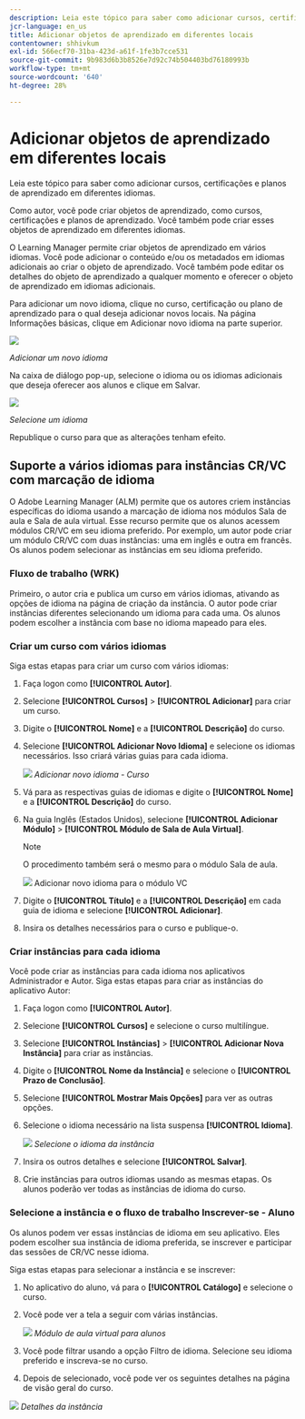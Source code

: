 ```yaml
---
description: Leia este tópico para saber como adicionar cursos, certificações e planos de aprendizado em diferentes idiomas.
jcr-language: en_us
title: Adicionar objetos de aprendizado em diferentes locais
contentowner: shhivkum
exl-id: 566ecf70-31ba-423d-a61f-1fe3b7cce531
source-git-commit: 9b983d6b3b8526e7d92c74b504403bd76180993b
workflow-type: tm+mt
source-wordcount: '640'
ht-degree: 28%

---
```


# Adicionar objetos de aprendizado em diferentes locais

Leia este tópico para saber como adicionar cursos, certificações e planos de aprendizado em diferentes idiomas.

Como autor, você pode criar objetos de aprendizado, como cursos, certificações e planos de aprendizado. Você também pode criar esses objetos de aprendizado em diferentes idiomas.

O Learning Manager permite criar objetos de aprendizado em vários idiomas. Você pode adicionar o conteúdo e/ou os metadados em idiomas adicionais ao criar o objeto de aprendizado. Você também pode editar os detalhes do objeto de aprendizado a qualquer momento e oferecer o objeto de aprendizado em idiomas adicionais.

Para adicionar um novo idioma, clique no curso, certificação ou plano de aprendizado para o qual deseja adicionar novos locais. Na página Informações básicas, clique em Adicionar novo idioma na parte superior.

![](assets/addnewlocale.png)

*Adicionar um novo idioma*

Na caixa de diálogo pop-up, selecione o idioma ou os idiomas adicionais que deseja oferecer aos alunos e clique em Salvar.

![](assets/selectlang.png)

*Selecione um idioma*

Republique o curso para que as alterações tenham efeito.

## Suporte a vários idiomas para instâncias CR/VC com marcação de idioma

O Adobe Learning Manager (ALM) permite que os autores criem instâncias específicas do idioma usando a marcação de idioma nos módulos Sala de aula e Sala de aula virtual. Esse recurso permite que os alunos acessem módulos CR/VC em seu idioma preferido. Por exemplo, um autor pode criar um módulo CR/VC com duas instâncias: uma em inglês e outra em francês. Os alunos podem selecionar as instâncias em seu idioma preferido.

### Fluxo de trabalho (WRK)

Primeiro, o autor cria e publica um curso em vários idiomas, ativando as opções de idioma na página de criação da instância. O autor pode criar instâncias diferentes selecionando um idioma para cada uma. Os alunos podem escolher a instância com base no idioma mapeado para eles.

### Criar um curso com vários idiomas

Siga estas etapas para criar um curso com vários idiomas:

1. Faça logon como **[!UICONTROL Autor]**.
2. Selecione **[!UICONTROL Cursos]** > **[!UICONTROL Adicionar]** para criar um curso.
3. Digite o **[!UICONTROL Nome]** e a **[!UICONTROL Descrição]** do curso.
4. Selecione **[!UICONTROL Adicionar Novo Idioma]** e selecione os idiomas necessários. Isso criará várias guias para cada idioma.

   ![](assets/language-tabs.png)
   _Adicionar novo idioma - Curso_
5. Vá para as respectivas guias de idiomas e digite o **[!UICONTROL Nome]** e a **[!UICONTROL Descrição]** do curso.
6. Na guia Inglês (Estados Unidos), selecione **[!UICONTROL Adicionar Módulo]** > **[!UICONTROL Módulo de Sala de Aula Virtual]**.

   >[!NOTE]
   >
   >O procedimento também será o mesmo para o módulo Sala de aula.

   ![](assets/vc-page.png)
Adicionar novo idioma para o módulo VC

7. Digite o **[!UICONTROL Título]** e a **[!UICONTROL Descrição]** em cada guia de idioma e selecione **[!UICONTROL Adicionar]**.
8. Insira os detalhes necessários para o curso e publique-o.

### Criar instâncias para cada idioma

Você pode criar as instâncias para cada idioma nos aplicativos Administrador e Autor. Siga estas etapas para criar as instâncias do aplicativo Autor:

1. Faça logon como **[!UICONTROL Autor]**.
2. Selecione **[!UICONTROL Cursos]** e selecione o curso multilíngue.
3. Selecione **[!UICONTROL Instâncias]** > **[!UICONTROL Adicionar Nova Instância]** para criar as instâncias.
4. Digite o **[!UICONTROL Nome da Instância]** e selecione o **[!UICONTROL Prazo de Conclusão]**.
5. Selecione **[!UICONTROL Mostrar Mais Opções]** para ver as outras opções.
6. Selecione o idioma necessário na lista suspensa **[!UICONTROL Idioma]**.

   ![](assets/select-language.png)
   _Selecione o idioma da instância_

7. Insira os outros detalhes e selecione **[!UICONTROL Salvar]**.
8. Crie instâncias para outros idiomas usando as mesmas etapas. Os alunos poderão ver todas as instâncias de idioma do curso.

### Selecione a instância e o fluxo de trabalho Inscrever-se - Aluno

Os alunos podem ver essas instâncias de idioma em seu aplicativo. Eles podem escolher sua instância de idioma preferida, se inscrever e participar das sessões de CR/VC nesse idioma.

Siga estas etapas para selecionar a instância e se inscrever:

1. No aplicativo do aluno, vá para o **[!UICONTROL Catálogo]** e selecione o curso.
2. Você pode ver a tela a seguir com várias instâncias.

   ![](assets/learner-view.png)
   _Módulo de aula virtual para alunos_

3. Você pode filtrar usando a opção Filtro de idioma. Selecione seu idioma preferido e inscreva-se no curso.
4. Depois de selecionado, você pode ver os seguintes detalhes na página de visão geral do curso.

![](assets/course-overview.png)
_Detalhes da instância_

